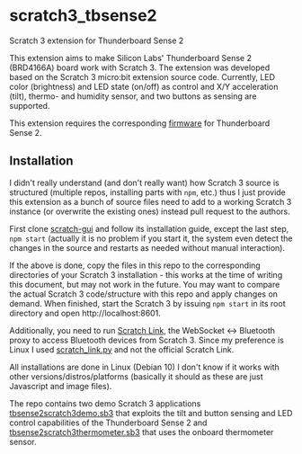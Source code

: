 # scratch3_tbsense2

Scratch 3 extension for Thunderboard Sense 2

This extension aims to make Silicon Labs' Thunderboard Sense 2 (BRD4166A) board work with Scratch 3. The extension was developed based on the Scratch 3 micro:bit extension source code. Currently, LED color (brightness) and LED state (on/off) as control and X/Y acceleration (tilt), thermo- and humidity sensor, and two buttons as sensing are supported.

This extension requires the corresponding [firmware](https://github.com/sza2/tbsense2scratch3) for Thunderboard Sense 2.

## Installation

I didn't really understand (and don't really want) how Scratch 3 source is structured (multiple repos, installing parts with `npm`, etc.) thus I just provide this extension as a bunch of source files need to add to a working Scratch 3 instance (or overwrite the existing ones) instead pull request to the authors.

First clone [scratch-gui](https://github.com/LLK/scratch-gui) and follow its installation guide, except the last step, `npm start` (actually it is no problem if you start it, the system even detect the changes in the source and restarts as needed without manual interaction).

If the above is done, copy the files in this repo to the corresponding directories of your Scratch 3 installation - this works at the time of writing this document, but may not work in the future. You may want to compare the actual Scratch 3 code/structure with this repo and apply changes on demand. When finished, start the Scratch 3 by issuing `npm start` in its root directory and open http://localhost:8601.

Additionally, you need to run [Scratch Link](https://en.scratch-wiki.info/wiki/Scratch_Link), the WebSocket <-> Bluetooth proxy to access Bluetooth devices from Scratch 3. Since my preference is Linux I used [scratch_link.py](https://github.com/kawasaki/pyscrlink) and not the official Scratch Link.

All installations are done in Linux (Debian 10) I don't know if it works with other versions/distros/platforms (basically it should as these are just Javascript and image files).

The repo contains two demo Scratch 3 applications [tbsense2scratch3demo.sb3](https://github.com/sza2/scratch3_tbsense2/blob/main/tbsense2scratch3demo.sb3) that exploits the tilt and button sensing and LED control capabilities of the Thunderboard Sense 2 and [tbsense2scratch3thermometer.sb3](https://github.com/sza2/scratch3_tbsense2/blob/main/tbsense2scratch3thermometer.sb3) that uses the onboard thermometer sensor.

